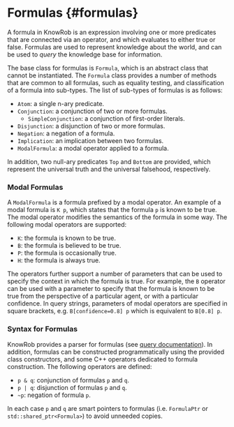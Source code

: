 Formulas {#formulas}
============

A formula in KnowRob is an expression involving one or more predicates that are connected
via an operator, and which evaluates to either true or false. Formulas are used to represent
knowledge about the world, and can be used to *query* the knowledge base for information.

The base class for formulas is `Formula`, which is an abstract class that cannot be instantiated.
The `Formula` class provides a number of methods that are common to all formulas, such as
equality testing, and classification of a formula into sub-types.
The list of sub-types of formulas is as follows:

- `Atom`: a single n-ary predicate.
- `Conjunction`: a conjunction of two or more formulas.
    - `SimpleConjunction`: a conjunction of first-order literals.
- `Disjunction`: a disjunction of two or more formulas.
- `Negation`: a negation of a formula.
- `Implication`: an implication between two formulas.
- `ModalFormula`: a modal operator applied to a formula.

In addition, two null-ary predicates `Top` and `Bottom` are provided, which represent the
universal truth and the universal falsehood, respectively.

### Modal Formulas

A `ModalFormula` is a formula prefixed by a modal operator.
An example of a modal formula is `K p`, which states that the formula `p` is known to be true.
The modal operator
modifies the semantics of the formula in some way. The following modal operators are
supported:

- `K`: the formula is known to be true.
- `B`: the formula is believed to be true.
- `P`: the formula is occasionally true.
- `H`: the formula is always true.

The operators further support a number of parameters that can be used to specify the
context in which the formula is true. For example, the `B` operator can be used with
a parameter to specify that the formula is known to be true from the perspective of
a particular agent, or with a particular confidence. In query strings, parameters
of modal operators are specified in square brackets, e.g. `B[confidence=0.8] p` which
is equivalent to `B[0.8] p`.

### Syntax for Formulas

KnowRob provides a parser for formulas (see [query documentation](../queries/README.md)).
In addition, formulas can be constructed programmatically using the provided class constructors,
and some C++ operators dedicated to formula construction. The following operators are defined:

- `p & q`: conjunction of formulas `p` and `q`.
- `p | q`: disjunction of formulas `p` and `q`.
- `~p`: negation of formula `p`.

In each case `p` and `q` are smart pointers to formulas (i.e. `FormulaPtr` or `std::shared_ptr<Formula>`)
to avoid unneeded copies.

